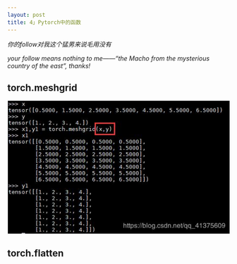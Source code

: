 ```yaml
---
layout: post
title: 4」Pytorch中的函数
---
```


*你的follow对我这个猛男来说毛用没有*

*your follow means nothing to me——“the Macho from the mysterious country of the east”, thanks!*

## torch.meshgrid

![](/images/meshgrid.jpeg)
## torch.flatten

